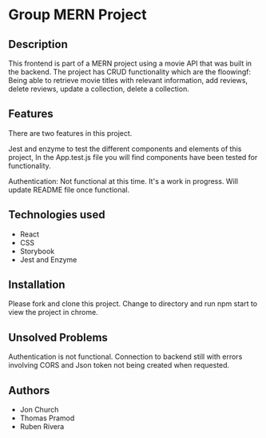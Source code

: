 # Group MERN Project

## Description
   This frontend is part of a MERN project using a movie API that was built in the backend. The project has CRUD functionality which are the floowingf: Being able to retrieve movie titles with relevant information, add reviews, delete reviews, update a collection, delete a collection.

## Features
   There are two features in this project.  
     
   Jest and enzyme to test the different components and elements of this project, In the App.test.js file you       will find components have been tested for functionality.

   Authentication: Not functional at this time.  It's a work in progress.  Will update README file once functional.

## Technologies used
   - React
   - CSS
   - Storybook
   - Jest and Enzyme

## Installation

   Please fork and clone this project.  Change to directory and run npm start to view the project in chrome.

## Unsolved Problems
   
   Authentication is not functional.  Connection to backend still with errors involving CORS and Json token not being created when requested.

## Authors

   - Jon Church
   - Thomas Pramod
   - Ruben Rivera
